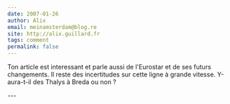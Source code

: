 ```yaml
---
date: 2007-01-26
author: Alix
email: meinamsterdam@blog.re
site: http://alix.guillard.fr
tags: comment
permalink: false
---
```


<p>Ton article est interessant et parle aussi de l'Eurostar et de ses futurs changements. Il reste des incertitudes sur cette ligne à grande vitesse. Y-aura-t-il des Thalys à Breda ou non ?</p>
---